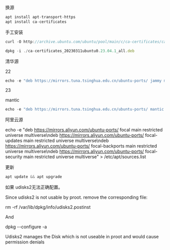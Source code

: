 换源

```javascript
apt install apt-transport-https
apt install ca-certificates
```

手工安装

```javascript
curl -O http://archive.ubuntu.com/ubuntu/pool/main/c/ca-certificates/ca-certificates_20230311ubuntu0.23.04.1_all.deb

dpkg -i ./ca-certificates_20230311ubuntu0.23.04.1_all.deb
```



清华源

22

```javascript
echo -e "deb https://mirrors.tuna.tsinghua.edu.cn/ubuntu-ports/ jammy main restricted universe multiverse\ndeb https://mirrors.tuna.tsinghua.edu.cn/ubuntu-ports/ jammy-updates main restricted universe multiverse\ndeb https://mirrors.tuna.tsinghua.edu.cn/ubuntu-ports/ jammy-backports main restricted universe multiverse\ndeb https://mirrors.tuna.tsinghua.edu.cn/ubuntu-ports/ jammy-security main restricted universe multiverse" > /etc/apt/sources.list
```

23

mantic

```javascript
echo -e "deb https://mirrors.tuna.tsinghua.edu.cn/ubuntu-ports/ mantic main restricted universe multiverse\ndeb https://mirrors.tuna.tsinghua.edu.cn/ubuntu-ports/ mantic-updates main restricted universe multiverse\ndeb https://mirrors.tuna.tsinghua.edu.cn/ubuntu-ports/ mantic-backports main restricted universe multiverse\ndeb https://mirrors.tuna.tsinghua.edu.cn/ubuntu-ports/ mantic-security main restricted universe multiverse" > /etc/apt/sources.list
```



阿里云源



echo -e "deb https://mirrors.aliyun.com/ubuntu-ports/ focal main restricted universe multiverse\ndeb https://mirrors.aliyun.com/ubuntu-ports/ focal-updates main restricted universe multiverse\ndeb https://mirrors.aliyun.com/ubuntu-ports/ focal-backports main restricted universe multiverse\ndeb https://mirrors.aliyun.com/ubuntu-ports/ focal-security main restricted universe multiverse" > /etc/apt/sources.list



更新

```javascript
apt update && apt upgrade
```



如果 udisks2无法正确配置。



Since udisks2 is not usable by proot. remove the corresponding file:



rm -rf /var/lib/dpkg/info/udisks2.postinst



And



dpkg --configure -a



Udisks2 manages the Disk which is not useable in proot and would cause permission denials

